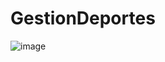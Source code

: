 # GestionDeportes

![image](https://github.com/user-attachments/assets/1683eecc-c5db-4190-9d52-00361b60a9d0)
